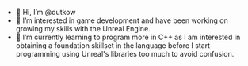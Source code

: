 - 👋 Hi, I’m @dutkow
- 👀 I’m interested in game development and have been working on growing my skills with the Unreal Engine.
- 🌱 I’m currently learning to program more in C++ as I am interested in obtaining a foundation skillset in the language before I start programming using Unreal's libraries too much to avoid confusion.


<!---
dutkow/dutkow is a ✨ special ✨ repository because its `README.md` (this file) appears on your GitHub profile.
You can click the Preview link to take a look at your changes.
--->
